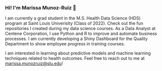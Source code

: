### Hi! I'm Marissa Munoz-Ruiz 👋

I am currently a grad student in the M.S. Health Data Science (HDS) program at Saint Louis Univerisity (Class of 2022). Check out the fun repositories I created during my data science courses. As a Data Analyst at Centene Corporation, I use Python and R to improve and automate business processes. I am currently developing a Shiny Dashboard for the Quality Department to show employee progress in training courses. 

I am interested in learning about predictive models and machine learning techniques related to health outcomes. Feel free to reach out to me at marissa.munozruiz@slu.edu!
